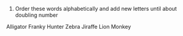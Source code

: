 1. Order these words alphabetically and add new letters until about doubling number

Alligator
Franky
Hunter
Zebra
Jiraffe
Lion
Monkey